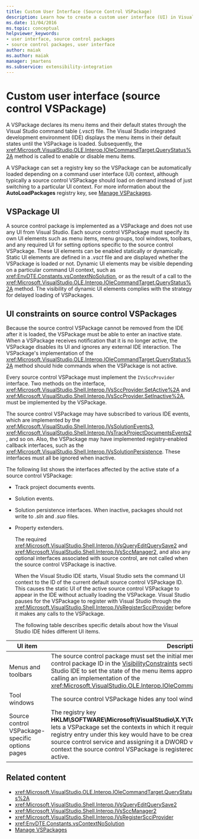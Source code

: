 ```yaml
---
title: Custom User Interface (Source Control VSPackage)
description: Learn how to create a custom user interface (UI) in Visual Studio by using a source control VSPackage to specify UI elements.
ms.date: 11/04/2016
ms.topic: conceptual
helpviewer_keywords:
- user interface, source control packages
- source control packages, user interface
author: maiak
ms.author: maiak
manager: jmartens
ms.subservice: extensibility-integration
---
```

# Custom user interface (source control VSPackage)

A VSPackage declares its menu items and their default states through the Visual Studio command table (*.vsct*) file. The Visual Studio integrated development environment (IDE) displays the menu items in their default states until the VSPackage is loaded. Subsequently, the <xref:Microsoft.VisualStudio.OLE.Interop.IOleCommandTarget.QueryStatus%2A> method is called to enable or disable menu items.

 A VSPackage can set a registry key so the VSPackage can be automatically loaded depending on a command user interface (UI) context, although typically a source control VSPackage should load on demand instead of just switching to a particular UI context. For more information about the **AutoLoadPackages** registry key, see [Manage VSPackages](../../extensibility/managing-vspackages.md).

## VSPackage UI
 A source control package is implemented as a VSPackage and does not use any UI from Visual Studio. Each source control VSPackage must specify its own UI elements such as menu items, menu groups, tool windows, toolbars, and any required UI for setting options specific to the source control VSPackage. These UI elements can be enabled statically or dynamically. Static UI elements are defined in a *.vsct* file and are displayed whether the VSPackage is loaded or not. Dynamic UI elements may be visible depending on a particular command UI context, such as <xref:EnvDTE.Constants.vsContextNoSolution>, or as the result of a call to the <xref:Microsoft.VisualStudio.OLE.Interop.IOleCommandTarget.QueryStatus%2A> method. The visibility of dynamic UI elements complies with the strategy for delayed loading of VSPackages.

## UI constraints on source control VSPackages
 Because the source control VSPackage cannot be removed from the IDE after it is loaded, the VSPackage must be able to enter an inactive state. When a VSPackage receives notification that it is no longer active, the VSPackage disables its UI and ignores any external IDE interaction. The VSPackage's implementation of the <xref:Microsoft.VisualStudio.OLE.Interop.IOleCommandTarget.QueryStatus%2A> method should hide commands when the VSPackage is not active.

 Every source control VSPackage must implement the `IVsSccProvider` interface. Two methods on the interface, <xref:Microsoft.VisualStudio.Shell.Interop.IVsSccProvider.SetActive%2A> and <xref:Microsoft.VisualStudio.Shell.Interop.IVsSccProvider.SetInactive%2A>, must be implemented by the VSPackage.

 The source control VSPackage may have subscribed to various IDE events, which are implemented by the <xref:Microsoft.VisualStudio.Shell.Interop.IVsSolutionEvents3>, <xref:Microsoft.VisualStudio.Shell.Interop.IVsTrackProjectDocumentsEvents2>, and so on. Also, the VSPackage may have implemented registry-enabled callback interfaces, such as the <xref:Microsoft.VisualStudio.Shell.Interop.IVsSolutionPersistence>. These interfaces must all be ignored when inactive.

 The following list shows the interfaces affected by the active state of a source control VSPackage:

- Track project documents events.

- Solution events.

- Solution persistence interfaces. When inactive, packages should not write to *.sln* and *.suo* files.

- Property extenders.

  The required <xref:Microsoft.VisualStudio.Shell.Interop.IVsQueryEditQuerySave2> and <xref:Microsoft.VisualStudio.Shell.Interop.IVsSccManager2>, and also any optional interfaces associated with source control, are not called when the source control VSPackage is inactive.

  When the Visual Studio IDE starts, Visual Studio sets the command UI context to the ID of the current default source control VSPackage ID. This causes the static UI of the active source control VSPackage to appear in the IDE without actually loading the VSPackage. Visual Studio pauses for the VSPackage to register with Visual Studio through the <xref:Microsoft.VisualStudio.Shell.Interop.IVsRegisterScciProvider> before it makes any calls to the VSPackage.

  The following table describes specific details about how the Visual Studio IDE hides different UI items.

| UI item | Description |
| - | - |
| Menus and toolbars | The source control package must set the initial menu and toolbar visibility states to the source control package ID in the [VisibilityConstraints](../../extensibility/visibilityconstraints-element.md) section of the *.vsct* file. This enables the Visual Studio IDE to set the state of the menu items appropriately without loading the VSPackage and calling an implementation of the <xref:Microsoft.VisualStudio.OLE.Interop.IOleCommandTarget.QueryStatus%2A> method. |
| Tool windows | The source control VSPackage hides any tool windows it owns when it is made inactive. |
| Source control VSPackage-specific options pages | The registry key **HKLM\SOFTWARE\Microsoft\VisualStudio\X.Y\ToolsOptionsPages\VisibilityCmdUIContexts** lets a VSPackage set the contexts in which it requires its options pages to be displayed. A registry entry under this key would have to be created by using the service ID (SID) of the source control service and assigning it a DWORD value of 1. Whenever a UI event occurs in a context the source control VSPackage is registered with, the VSPackage will be called if it is active. |

## Related content
- <xref:Microsoft.VisualStudio.OLE.Interop.IOleCommandTarget.QueryStatus%2A>
- <xref:Microsoft.VisualStudio.Shell.Interop.IVsQueryEditQuerySave2>
- <xref:Microsoft.VisualStudio.Shell.Interop.IVsSccManager2>
- <xref:Microsoft.VisualStudio.Shell.Interop.IVsRegisterScciProvider>
- <xref:EnvDTE.Constants.vsContextNoSolution>
- [Manage VSPackages](../../extensibility/managing-vspackages.md)

